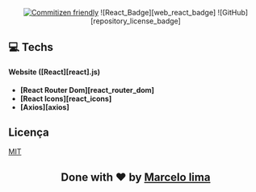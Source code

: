 <div align="center">

[![Commitizen friendly](https://img.shields.io/badge/commitizen-friendly-brightgreen.svg)](http://commitizen.github.io/cz-cli/) 
![React_Badge][web_react_badge]
![GitHub][repository_license_badge]

</div>

## **:computer: Techs**
  #### **Website** ([React][react].js)

  - **[React Router Dom][react_router_dom]**
  - **[React Icons][react_icons]**
  - **[Axios][axios]**
  
## Licença
[MIT](https://github.com/christyanbrayan/be-the-hero/blob/master/LICENSE)

<h2 align="center">Done with ❤️ by <a href="https://www.linkedin.com/in/mrlsk8/">Marcelo lima</a></h2>